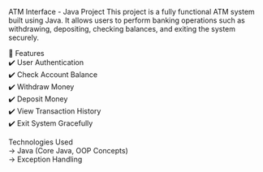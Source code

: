ATM Interface - Java Project
This project is a fully functional ATM system built using Java. It allows users to perform banking operations such as withdrawing, depositing, checking balances, and exiting the system securely.

📌 Features <br/>
✔️ User Authentication <br/>
✔️ Check Account Balance <br/>
✔️ Withdraw Money <br/>
✔️ Deposit Money<br/>
✔️ View Transaction History<br/>
✔️ Exit System Gracefully<br/>

Technologies Used<br/>
-> Java (Core Java, OOP Concepts)<br/>
-> Exception Handling<br/>


